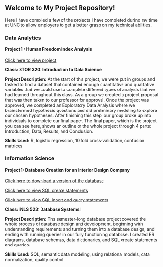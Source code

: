 ## Welcome to My Project Repository!

Here I have compiled a few of the projects I have completed during my time at UNC to allow employers to get a better grasp on my technical abilities.

### Data Analytics

#### Project 1 : Human Freedom Index Analysis
<a href="FP.html" title="Data Analytics Final Project">Click here to view project</a>

**Class: STOR 320: Introduction to Data Science**

**Project Description:** At the start of this project, we were put in groups and tasked to find a dataset that contained enough quantitative and qualitative variables that we could use to complete different types of analysis that we had learned throughout this class. As a group we created a project proposal that was then taken to our professor for approval. Once the project was approved, we completed an Exploratory Data Analysis where we brainstormed hypothesis questions and did preliminary modeling to explore our chosen hypotheses. After finishing this step, our group broke up into individuals to complete our final paper. The final paper, which is the project you can see here, shows an outline of the whole project through 4 parts: Introduction, Data, Results, and Conclusion.

**Skills Used:** R, logistic regression, 10 fold cross-validation, confusion matrices

### Information Science

#### Project 1: Database Creation for an Interior Design Company
<a href="apenwell-P3v2.db" title="Database Creation Project">Click here to download a version of the database</a>

<a href="apenwell-create.sql" title="Database Creation Project SQL Create Statements">Click here to view SQL create statements</a>

<a href="P3.sql" title="Database Creation Project SQL Statements">Click here to view SQL insert and query statements</a>

**Class: INLS 523: Database Systems I**

**Project Description:** Ths semester-long database project covered the whole process of database design and development, beginning with understanding requirements and turning them into a database design, and ending with running queries in our fully functioning database. I created ER diagrams, database schemas, data dictionaries, and SQL create statements and queries.

**Skills Used:** SQL, semantic data modeling, using relational models, data normalization, quality control
